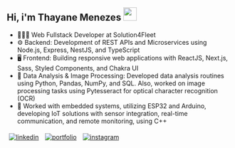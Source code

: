 <h2>Hi, i'm Thayane Menezes <img height="30px" src="https://user-images.githubusercontent.com/42378118/110234147-e3259600-7f4e-11eb-95be-0c4047144dea.gif"/> </h2>

- 👩🏾‍💻 Web Fullstack Developer at Solution4Fleet
- ⚙️ Backend: Development of REST APIs and Microservices using Node.js, Express, NestJS, and TypeScript
- 🖥 Frontend: Building responsive web applications with ReactJS, Next.js, Sass, Styled Components, and Chakra UI
- 🐍 Data Analysis & Image Processing: Developed data analysis routines using Python, Pandas, NumPy, and SQL. Also, worked on image processing tasks using Pytesseract for optical character recognition (OCR)
- 🔧 Worked with embedded systems, utilizing ESP32 and Arduino, developing IoT solutions with sensor integration, real-time communication, and remote monitoring, using C++

<div>
  <a href="https://www.linkedin.com/in/thayane-menezes-31a5a9191/" target="_blank" style="margin: 5px; display: inline-block;">
    <img align="center" src="https://img.shields.io/badge/LinkedIn-0077B5?style=for-the-badge&logo=linkedin&logoColor=white" alt="linkedin"/>
  </a>
  <a href="https://thayane-menezes.vercel.app" target="_blank" style="margin: 5px; display: inline-block;">
    <img align="center" src="https://img.shields.io/badge/Portfolio-255E63?style=for-the-badge&logo=About.me&logoColor=white" alt="portfolio"/>
  </a>
  <a href="https://www.instagram.com/thayanenm/" target="_blank" style="margin: 5px; display: inline-block;">
    <img align="center" src="https://img.shields.io/badge/Instagram-E4405F?style=for-the-badge&logo=instagram&logoColor=white" alt="instagram"/>
  </a>
</div>
